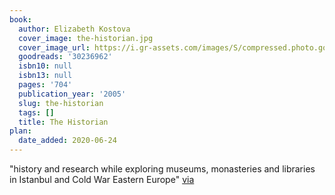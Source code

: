 ```yaml
---
book:
  author: Elizabeth Kostova
  cover_image: the-historian.jpg
  cover_image_url: https://i.gr-assets.com/images/S/compressed.photo.goodreads.com/books/1592232171l/30236962._SY160_.jpg
  goodreads: '30236962'
  isbn10: null
  isbn13: null
  pages: '704'
  publication_year: '2005'
  slug: the-historian
  tags: []
  title: The Historian
plan:
  date_added: 2020-06-24
---
```


"history and research while exploring museums, monasteries and libraries in Istanbul and Cold War Eastern Europe"
[via](https://www.reddit.com/r/Fantasy/comments/hazt57/oddly_specific_fantasy_recommendation_requests/fv6rgb9/)
